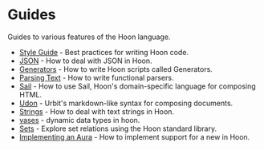 # Guides

Guides to various features of the Hoon language.

- [Style Guide](urbit-docs/language/hoon/guides/style) - Best practices for writing Hoon code.
- [JSON](urbit-docs/language/hoon/guides/json-guide) - How to deal with JSON in Hoon.
- [Generators](urbit-docs/language/hoon/guides/generators) - How to write Hoon scripts called Generators.
- [Parsing Text](urbit-docs/language/hoon/guides/parsing) - How to write functional parsers.
- [Sail](urbit-docs/language/hoon/guides/sail) - How to use Sail, Hoon's domain-specific language for composing HTML.
- [Udon](urbit-docs/language/hoon/guides/udon) - Urbit's markdown-like syntax for composing documents.
- [Strings](urbit-docs/language/hoon/guides/strings) - How to deal with text strings in Hoon.
- [vases](urbit-docs/language/hoon/guides/vases) - dynamic data types in hoon.
- [Sets](urbit-docs/language/hoon/guides/sets) - Explore set relations using the Hoon standard library.
- [Implementing an Aura](urbit-docs/language/hoon/guides/aura-guide) - How to implement support for a new in Hoon.
